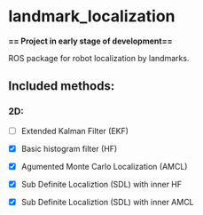 # landmark_localization

__== Project in early stage of development==__

ROS package for robot localization by landmarks.

## Included methods:
### 2D:
 - [ ] Extended Kalman Filter (EKF)
 - [x] Basic histogram filter (HF)
 - [x] Agumented Monte Carlo Localization (AMCL)
 - [x] Sub Definite Localiztion (SDL) with inner HF
 - [x] Sub Definite Localiztion (SDL) with inner AMCL

